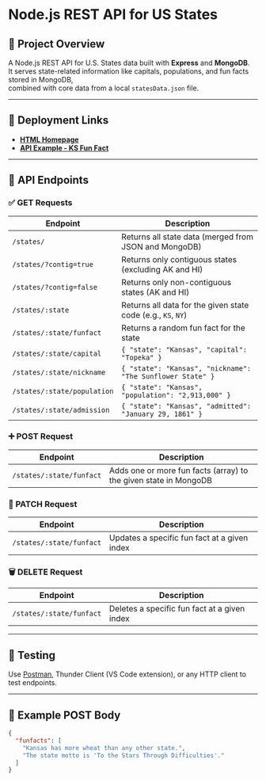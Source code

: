 # Node.js REST API for US States

## 📘 Project Overview
A Node.js REST API for U.S. States data built with **Express** and **MongoDB**.  
It serves state-related information like capitals, populations, and fun facts stored in MongoDB,  
combined with core data from a local `statesData.json` file.

---

## 🔗 Deployment Links
- **[HTML Homepage](https://peat-shrub-harmonica.glitch.me)**
- **[API Example - KS Fun Fact](https://peat-shrub-harmonica.glitch.me/states/KS/funfact)**

---

## 📡 API Endpoints

### ✅ GET Requests
| Endpoint                           | Description                                                         |
|-----------------------------------|---------------------------------------------------------------------|
| `/states/`                        | Returns all state data (merged from JSON and MongoDB)              |
| `/states/?contig=true`           | Returns only contiguous states (excluding AK and HI)               |
| `/states/?contig=false`          | Returns only non-contiguous states (AK and HI)                     |
| `/states/:state`                 | Returns all data for the given state code (e.g., `KS`, `NY`)       |
| `/states/:state/funfact`         | Returns a random fun fact for the state                            |
| `/states/:state/capital`         | `{ "state": "Kansas", "capital": "Topeka" }`                        |
| `/states/:state/nickname`        | `{ "state": "Kansas", "nickname": "The Sunflower State" }`         |
| `/states/:state/population`      | `{ "state": "Kansas", "population": "2,913,000" }`                  |
| `/states/:state/admission`       | `{ "state": "Kansas", "admitted": "January 29, 1861" }`            |

### ➕ POST Request
| Endpoint                           | Description                                                         |
|-----------------------------------|---------------------------------------------------------------------|
| `/states/:state/funfact`         | Adds one or more fun facts (array) to the given state in MongoDB   |

### 🔄 PATCH Request
| Endpoint                           | Description                                                         |
|-----------------------------------|---------------------------------------------------------------------|
| `/states/:state/funfact`         | Updates a specific fun fact at a given index                       |

### 🗑️ DELETE Request
| Endpoint                           | Description                                                         |
|-----------------------------------|---------------------------------------------------------------------|
| `/states/:state/funfact`         | Deletes a specific fun fact at a given index                       |

---

## 🧪 Testing
Use [Postman](https://www.postman.com/downloads/), Thunder Client (VS Code extension), or any HTTP client to test endpoints.

---

## 📁 Example POST Body
```json
{
  "funfacts": [
    "Kansas has more wheat than any other state.",
    "The state motto is 'To the Stars Through Difficulties'."
  ]
}
